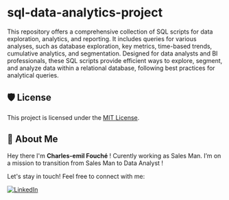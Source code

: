 # sql-data-analytics-project
This repository offers a comprehensive collection of SQL scripts for data exploration, analytics, and reporting. It includes queries for various analyses, such as database exploration, key metrics, time-based trends, cumulative analytics, and segmentation. Designed for data analysts and BI professionals, these SQL scripts provide efficient ways to explore, segment, and analyze data within a relational database, following best practices for analytical queries.

## 🛡️ License

This project is licensed under the [MIT License](LICENSE).

## 🌟 About Me

Hey there I'm **Charles-emil Fouché** ! Curently working as Sales Man. I’m on a mission to transition from Sales Man to  Data Analyst !

Let's stay in touch! Feel free to connect with me:

[![LinkedIn](https://img.shields.io/badge/LinkedIn-0077B5?style=for-the-badge&logo=linkedin&logoColor=white)](https://www.linkedin.com/in/charles-emil-fouche/)

